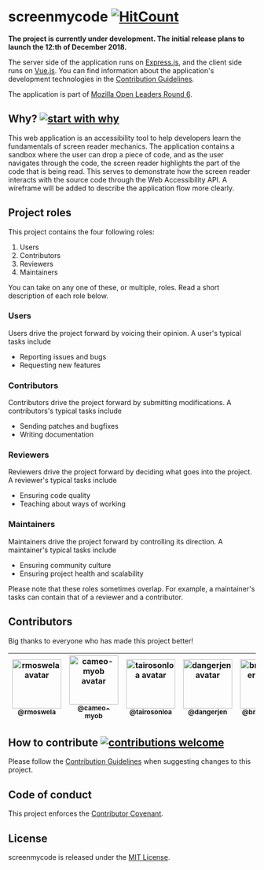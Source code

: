 # screenmycode [![HitCount](http://hits.dwyl.io/JazzBrotha/screenmycode.svg)](http://hits.dwyl.io/JazzBrotha/screenmycode)

**The project is currently under development. The initial release plans to launch the 12:th of December 2018.**

The server side of the application runs on [Express.js](https://expressjs.com/), and the client side runs on [Vue.js](https://vuejs.org/). You can find information about the application's development technologies in the [Contribution Guidelines](CONTRIBUTING.md).

The application is part of [Mozilla Open Leaders Round 6](https://foundation.mozilla.org/en/opportunity/mozilla-open-leaders/).

## Why? [![start with why](https://img.shields.io/badge/start%20with-why%3F-brightgreen.svg?style=flat)](http://www.ted.com/talks/simon_sinek_how_great_leaders_inspire_action)
This web application is an accessibility tool to help developers learn the fundamentals of screen reader mechanics. The application contains a sandbox where the user can drop a piece of code, and as the user navigates through the code, the screen reader highlights the part of the code that is being read. This serves to demonstrate how the screen reader interacts with the source code through the Web Accessibility API. A wireframe will be added to describe the application flow more clearly.

## Project roles
This project contains the four following roles:

1. Users
2. Contributors
3. Reviewers
4. Maintainers

You can take on any one of these, or multiple, roles. Read a short description of each role below.

### Users
Users drive the project forward by voicing their opinion. A user's typical tasks include
* Reporting issues and bugs
* Requesting new features

### Contributors
Contributors drive the project forward by submitting modifications. A contributors's typical tasks include
* Sending patches and bugfixes
* Writing documentation

### Reviewers
Reviewers drive the project forward by deciding what goes into the project. A reviewer's typical tasks include
* Ensuring code quality
* Teaching about ways of working

### Maintainers
Maintainers drive the project forward by controlling its direction. A maintainer's typical tasks include
* Ensuring community culture
* Ensuring project health and scalability

Please note that these roles sometimes overlap. For example, a maintainer's tasks can contain that of a reviewer and a contributor.

## Contributors
Big thanks to everyone who has made this project better!

<!-- ALL-CONTRIBUTORS-LIST:START - Do not remove or modify this section -->
<!-- prettier-ignore -->
| [<img alt="rmoswela avatar" src="https://avatars2.githubusercontent.com/u/22495555?s=400&v=4" height="100px" width="100px"/><br /><sub><b>@rmoswela</b></sub>](https://github.com/rmoswela)<br /> | [<img alt="cameo-myob avatar" src="https://avatars2.githubusercontent.com/u/41880739?s=400&v=4" height="100px" width="100px"/><br /><sub><b>@cameo-myob</b></sub>](https://github.com/cameo-myob)<br /> | [<img alt="tairosonloa avatar" src="https://avatars1.githubusercontent.com/u/14878189?s=400&v=4" height="100px" width="100px"/><br /><sub><b>@tairosonloa</b></sub>](https://github.com/tairosonloa)<br /> | [<img alt="dangerjen avatar" src="https://avatars3.githubusercontent.com/u/28581128?s=400&v=4" height="100px" width="100px"/><br /><sub><b>@dangerjen</b></sub>](https://github.com/dangerjen)<br /> | [<img alt="brianabaker avatar" src="https://avatars2.githubusercontent.com/u/28078297?s=400&v=4" height="100px" width="100px"/><br /><sub><b>@brianabaker</b></sub>](https://github.com/brianabaker)<br /> | [<img alt="khushhalm avatar" src="https://avatars0.githubusercontent.com/u/25052873?s=400&v=4" height="100px" width="100px"/><br /><sub><b>@khushhalm</b></sub>](https://github.com/khushhalm)<br />
| :---: | :---: | :---: | :---: | :---: | :---: |
<!-- ALL-CONTRIBUTORS-LIST:END -->


## How to contribute [![contributions welcome](https://img.shields.io/badge/contributions-welcome-brightgreen.svg?style=flat)](https://github.com/dwyl/esta/issues)
Please follow the [Contribution Guidelines](CONTRIBUTING.md) when suggesting changes to this project.

## Code of conduct
This project enforces the [Contributor Covenant](CODE_OF_CONDUCT.md).

## License
screenmycode is released under the [MIT License](LICENSE).
